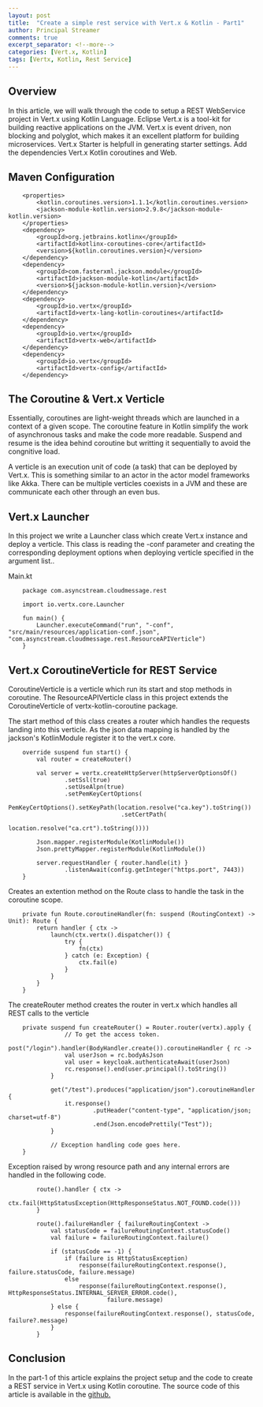 ```yaml
---
layout: post
title:  "Create a simple rest service with Vert.x & Kotlin - Part1"
author: Principal Streamer
comments: true
excerpt_separator: <!--more-->
categories: [Vert.x, Kotlin]
tags: [Vertx, Kotlin, Rest Service]
---
```


## Overview

In this article, we will walk through the code to setup a REST WebService project in Vert.x using Kotlin Language.
Eclipse Vert.x is a tool-kit for building reactive applications on the JVM. Vert.x is event driven, non blocking and polyglot, which makes it an excellent platform for building microservices.
Vert.x Starter is helpfull in generating starter settings. Add the dependencies Vert.x Kotlin coroutines and Web. 

## Maven Configuration
        <properties>
            <kotlin.coroutines.version>1.1.1</kotlin.coroutines.version>
            <jackson-module-kotlin.version>2.9.8</jackson-module-kotlin.version>
        </properties>
        <dependency>
            <groupId>org.jetbrains.kotlinx</groupId>
            <artifactId>kotlinx-coroutines-core</artifactId>
            <version>${kotlin.coroutines.version}</version>
        </dependency>
        <dependency>
            <groupId>com.fasterxml.jackson.module</groupId>
            <artifactId>jackson-module-kotlin</artifactId>
            <version>${jackson-module-kotlin.version}</version>
        </dependency>        
        <dependency>
            <groupId>io.vertx</groupId>
            <artifactId>vertx-lang-kotlin-coroutines</artifactId>
        </dependency>
        <dependency>
            <groupId>io.vertx</groupId>
            <artifactId>vertx-web</artifactId>
        </dependency>
        <dependency>
            <groupId>io.vertx</groupId>
            <artifactId>vertx-config</artifactId>
        </dependency>                

## The Coroutine & Vert.x Verticle

Essentially, coroutines are light-weight threads which are launched in a context of a given scope. The coroutine feature in Kotlin simplify the work of asynchronous tasks and make the code more readable. Suspend and resume is the idea behind coroutine but writting it sequentially to avoid the congnitive load.

A verticle is an execution unit of code (a task) that can be deployed by Vert.x. This is something similar to an actor in the actor model frameworks like Akka. There can be multiple verticles coexists in a JVM and these are communicate each other through an even bus.

## Vert.x Launcher 

In this project we write a Launcher class which create Vert.x instance and deploy a verticle. This class is reading the -conf parameter and creating the corresponding deployment options when deploying verticle specified in the argument list..

Main.kt

        package com.asyncstream.cloudmessage.rest

        import io.vertx.core.Launcher

        fun main() {
            Launcher.executeCommand("run", "-conf", "src/main/resources/application-conf.json", "com.asyncstream.cloudmessage.rest.ResourceAPIVerticle")
        }

## Vert.x CoroutineVerticle for REST Service

CoroutineVerticle is a verticle which run its start and stop methods in coroutine. The ResourceAPIVerticle class in this project extends the CoroutineVerticle of vertx-kotlin-coroutine package.

The start method of this class creates a router which handles the requests landing into this verticle. As the json data mapping is handled by the jackson's KotlinModule register it to the vert.x core.

        override suspend fun start() {
            val router = createRouter()

            val server = vertx.createHttpServer(httpServerOptionsOf()
                    .setSsl(true)
                    .setUseAlpn(true)
                    .setPemKeyCertOptions(
                            PemKeyCertOptions().setKeyPath(location.resolve("ca.key").toString())
                                    .setCertPath(
                                            location.resolve("ca.crt").toString())))

            Json.mapper.registerModule(KotlinModule())
            Json.prettyMapper.registerModule(KotlinModule())

            server.requestHandler { router.handle(it) }
                    .listenAwait(config.getInteger("https.port", 7443))
        }

Creates an extention method on the Route class to handle the task in the coroutine scope.

        private fun Route.coroutineHandler(fn: suspend (RoutingContext) -> Unit): Route {
            return handler { ctx ->
                launch(ctx.vertx().dispatcher()) {
                    try {
                        fn(ctx)
                    } catch (e: Exception) {
                        ctx.fail(e)
                    }
                }
            }
        }

The createRouter method creates the router in vert.x which handles all REST calls to the verticle

        private suspend fun createRouter() = Router.router(vertx).apply {
                    // To get the access token.
                post("/login").handler(BodyHandler.create()).coroutineHandler { rc ->
                    val userJson = rc.bodyAsJson
                    val user = keycloak.authenticateAwait(userJson)
                    rc.response().end(user.principal().toString())
                }

                get("/test").produces("application/json").coroutineHandler {
                    it.response()
                            .putHeader("content-type", "application/json; charset=utf-8")
                            .end(Json.encodePrettily("Test"));
                }                

                // Exception handling code goes here.
        }

Exception raised by wrong resource path and any internal errors are handled in the following code.

        
            route().handler { ctx ->
                ctx.fail(HttpStatusException(HttpResponseStatus.NOT_FOUND.code()))
            }

            route().failureHandler { failureRoutingContext ->
                val statusCode = failureRoutingContext.statusCode()
                val failure = failureRoutingContext.failure()

                if (statusCode == -1) {
                    if (failure is HttpStatusException)
                        response(failureRoutingContext.response(), failure.statusCode, failure.message)
                    else
                        response(failureRoutingContext.response(), HttpResponseStatus.INTERNAL_SERVER_ERROR.code(),
                                failure.message)
                } else {
                    response(failureRoutingContext.response(), statusCode, failure?.message)
                }
            }

## Conclusion

In the part-1 of this article explains the project setup and the code to create a REST service in Vert.x using Kotlin coroutine.
The source code of this article is available in the [github.](https://github.com/asyncstream/cloudmessage-rest-engine.git)
